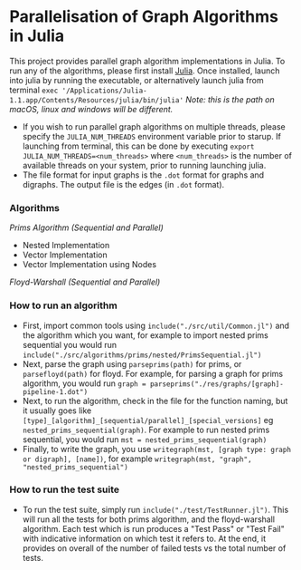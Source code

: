 # Parallelisation of Graph Algorithms in Julia

This project provides parallel graph algorithm implementations in Julia. To run any of the algorithms, please first install [Julia](https://julialang.org/downloads/). Once installed, launch into julia by running the executable, or alternatively launch julia from terminal `exec '/Applications/Julia-1.1.app/Contents/Resources/julia/bin/julia'` _Note: this is the path on macOS, linux and windows will be different._ 

- If you wish to run parallel graph algorithms on multiple threads, please specify the `JULIA_NUM_THREADS` environment variable prior to starup. If launching from terminal, this can be done by executing `export JULIA_NUM_THREADS=<num_threads>` where `<num_threads>` is the number of available threads on your system, prior to running launching julia.
- The file format for input graphs is the `.dot` format for graphs and digraphs. The output file is the edges (in `.dot` format).

### Algorithms
*Prims Algorithm (Sequential and Parallel)*
- Nested Implementation
- Vector Implementation
- Vector Implementation using Nodes

*Floyd-Warshall (Sequential and Parallel)*

### How to run an algorithm
- First, import common tools using `include("./src/util/Common.jl")` and the algorithm which you want, for example to import nested prims sequential you would run `include("./src/algorithms/prims/nested/PrimsSequential.jl")`
- Next, parse the graph using `parseprims(path)` for prims, or `parsefloyd(path)` for floyd. For example, for parsing a graph for prims algorithm, you would run `graph = parseprims("./res/graphs/[graph]-pipeline-1.dot")` 
- Next, to run the algorithm, check in the file for the function naming, but it usually goes like `[type]_[algorithm]_[sequential/parallel]_[special_versions]` eg `nested_prims_sequential(graph)`. For example to run nested prims sequential, you would run `mst = nested_prims_sequential(graph)`
- Finally, to write the graph, you use `writegraph(mst, [graph type: graph or digraph], [name])`, for example `writegraph(mst, "graph", "nested_prims_sequential")`

### How to run the test suite
- To run the test suite, simply run `include("./test/TestRunner.jl")`. This will run all the tests for both prims algorithm, and the floyd-warshall algorithm. Each test which is run produces a "Test Pass" or "Test Fail" with indicative information on which test it refers to. At the end, it provides on overall of the number of failed tests vs the total number of tests. 

